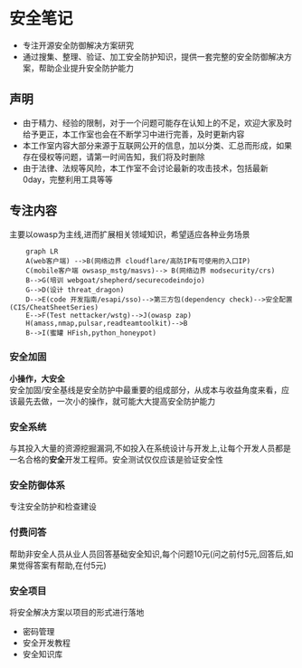 # 安全笔记
- 专注开源安全防御解决方案研究
- 通过搜集、整理、验证、加工安全防护知识，提供一套完整的安全防御解决方案，帮助企业提升安全防护能力

## 声明  
- 由于精力、经验的限制，对于一个问题可能存在认知上的不足，欢迎大家及时给予更正，本工作室也会在不断学习中进行完善，及时更新内容  
- 本工作室内容大部分来源于互联网公开的信息，加以分类、汇总而形成，如果存在侵权等问题，请第一时间告知，我们将及时删除  
- 由于法律、法规等风险，本工作室不会讨论最新的攻击技术，包括最新0day，完整利用工具等等  

## 专注内容
主要以owasp为主线,进而扩展相关领域知识，希望适应各种业务场景



```sequence 
	graph LR
    A(web客户端) -->B(网络边界 cloudflare/高防IP有可使用的入口IP)
	C(mobile客户端 owsasp_mstg/masvs)--> B(网络边界 modsecurity/crs)
    B-->G(培训 webgoat/shepherd/securecodeindojo)
    G-->D(设计 threat_dragon)
    D-->E(code 开发指南/esapi/sso)-->第三方包(dependency check)-->安全配置(CIS/CheatSheetSeries)
    E-->F(Test nettacker/wstg)-->J(owasp zap)
    H(amass,nmap,pulsar,readteamtoolkit)-->B
    B-->I(蜜罐 HFish,python_honeypot)
```

### 安全加固
**小操作，大安全**  
安全加固/安全基线是安全防护中最重要的组成部分，从成本与收益角度来看，应该最先去做，一次小的操作，就可能大大提高安全防护能力

### 安全系统
与其投入大量的资源挖掘漏洞,不如投入在系统设计与开发上,让每个开发人员都是一名合格的**安全**开发工程师。安全测试仅仅应该是验证安全性

### 安全防御体系
专注安全防护和检查建设

### 付费问答
帮助非安全人员从业人员回答基础安全知识,每个问题10元(问之前付5元,回答后,如果觉得答案有帮助,在付5元) 

### 安全项目
将安全解决方案以项目的形式进行落地  

- 密码管理
- 安全开发教程
- 安全知识库  



